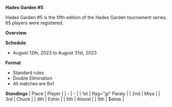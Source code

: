 ******Hades Garden #5******

Hades Garden #5 is the fifth edition of the Hades Garden tournament series.
65 players were registered.

****Overview****

**Schedule**
- August 12th, 2023 to August 31st, 2023

**Format**
- Standard rules
- Double Elimination
- All matches are Bo1

****Standings****
| Place | Player |
| - | - |
| 1st | flag="jp" Paraly |
| 2nd | Miya |
| 3rd | Chuck |
| 4th | Eshin | 
| 5th | Alexisl |
| 5th | $elow | 
